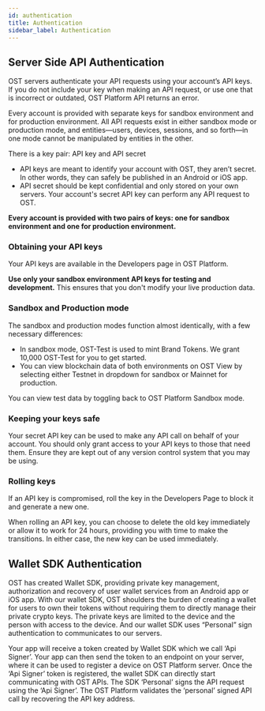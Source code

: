 ```yaml
---
id: authentication
title: Authentication
sidebar_label: Authentication
---
```


## Server Side API Authentication
OST servers authenticate your API requests using your account’s API keys. If you do not include your key when making an API request, or use one that is incorrect or outdated, OST Platform API returns an error.

Every account is provided with separate keys for sandbox environment and for production environment. All API requests exist in either sandbox mode or production mode, and entities—users, devices, sessions, and so forth—in one mode cannot be manipulated by entities in the other.

There is a key pair: API key and API secret

* API keys are meant to identify your account with OST, they aren’t secret. In other words, they can safely be published in an Android or iOS app. 
* API secret should be kept confidential and only stored on your own servers. Your account's secret API key can perform any API request to OST.

**Every account is provided with two pairs of keys: one for sandbox environment and one for production environment.**

### Obtaining your API keys

Your API keys are available in the Developers page in OST Platform. 

**Use only your sandbox environment API keys for testing and development.** This ensures that you don't modify your live production data.

### Sandbox and Production mode
The sandbox and production modes function almost identically, with a few necessary differences:

* In sandbox mode, OST-Test is used to mint Brand Tokens. We grant 10,000 OST-Test for you to get started.
* You can view blockchain data of both environments on OST View by selecting either Testnet in dropdown for sandbox or Mainnet for production.

You can view test data by toggling back to OST Platform Sandbox mode.

### Keeping your keys safe

Your secret API key can be used to make any API call on behalf of your account. You should only grant access to your API keys to those that need them. Ensure they are kept out of any version control system that you may be using.

### Rolling keys

If an API key is compromised, roll the key in the Developers Page to block it and generate a new one.

When rolling an API key, you can choose to delete the old key immediately or allow it to work for 24 hours, providing you with time to make the transitions. In either case, the new key can be used immediately.


## Wallet SDK Authentication
OST has created Wallet SDK, providing private key management, authorization and recovery of user wallet services from an Android app or iOS app. With our wallet SDK, OST shoulders the burden of creating a wallet for users to own their tokens without requiring them to directly manage their private crypto keys. The private keys are limited to the device and the person with access to the device. And our wallet SDK uses “Personal” sign authentication to communicates to our servers.

Your app will receive a token created by Wallet SDK which we call ‘Api Signer’. Your app can then send the token to an endpoint on your server, where it can be used to register a device on OST Platform server. Once the ‘Api Signer’ token is registered, the wallet SDK can directly start communicating with OST APIs. The SDK ‘Personal’ signs the API request using the ‘Api Signer’. The OST Platform validates the ‘personal’ signed API call by recovering the API key address.